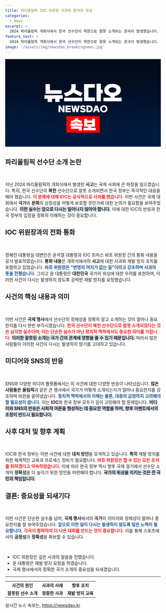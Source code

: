 ```yaml
---
title: 파리올림픽 IOC 위원장 사과와 한국의 유감
categories:
  - News
excerpt: >
  2024 파리올림픽 개회식에서 한국 선수단이 북한으로 잘못 소개되는 촌극이 발생했습니다. IOC 바흐 위원장이 윤 대통령에게 직접 사과하며 재발 방지를 약속했지만, 국민들은 여전히 충격에 빠져 있습니다.
feature_text: >
  2024 파리올림픽 개회식에서 한국 선수단이 북한으로 잘못 소개되는 촌극이 발생했습니다. IOC 바흐 위원장이 윤 대통령에게 직접 사과하며 재발 방지를 약속했지만, 국민들은 여전히 충격에 빠져 있습니다.
image: '/assets/img/newsdao_breakingnews.jpg'
---
```


<p><img src="/assets/img/newsdao_breakingnews.jpg" alt="ontimetimes 속보" /></p>

<h2 data-ke-size="size26">파리올림픽 선수단 소개 논란</h2>

<p data-ke-size="size16">&nbsp;</p>

<p data-ke-size="size16">지난 2024 파리올림픽의 개회식에서 발생한 <b>사고</b>는 국제 사회에 큰 파장을 일으켰습니다. 특히, 한국 선수단이 <b>북한</b> 선수단으로 잘못 소개되면서 한국 정부는 즉각적인 대응을 해야 했습니다. <b><span style="color: #ee2323;">이 문제에 대해 IOC는 공식적으로 사과를 했습니다.</span></b> 이번 사건은 국제 대회에서 <b>국가</b>와 <b>문화</b>의 상징성을 어떻게 보호할 것인가에 대한 논의가 필요함을 보여주었습니다. <b><span style="background-color: #21538527;">이런 실수는 앞으로 다시는 일어나지 않아야 합니다.</span></b> 이에 대한 IOC의 반응과 한국 정부의 입장을 정확히 이해하는 것이 중요합니다.</p>

<h2 data-ke-size="size26">IOC 위원장과의 전화 통화</h2>

<p data-ke-size="size16">&nbsp;</p>

<p data-ke-size="size16">정혜전 대통령실 대변인은 윤석열 대통령과 IOC 토마스 바흐 위원장 간의 통화 내용을 공식 발표하였습니다. <b>통화 내용</b>은 개회식에서의 <b>사고</b>에 대한 사과와 재발 방지 조치를 포함하고 있었습니다. <b><span style="color: #1a5490;">바흐 위원장은 "변명의 여지가 없는 일"이라고 강조하며 사과의 뜻을 전했습니다.</span></b> 그리고 윤 대통령은 <b>대한민국</b> 국가의 위상에 대한 우려를 표현하며, 이러한 사건이 다시는 발생하지 않도록 강력한 재발 방지를 요청했습니다.</p>

<h2 data-ke-size="size26">사건의 핵심 내용과 의미</h2>

<p data-ke-size="size16">&nbsp;</p>

<p data-ke-size="size16">이번 사건은 <b>국제 행사</b>에서 선수단의 정체성을 정확히 알고 소개하는 것이 얼마나 중요한지를 다시 한번 부각시켰습니다. <b><span style="color: #ee2323;">한국 선수단이 북한 선수단으로 잘못 소개되었다는 것은 심각한 실수이며, 이는 단순한 실수가 아닌 정치적 맥락에서도 중요한 의미를 가집니다.</span></b> <b><span style="background-color: #21538527;">이러한 잘못된 소개는 국가 간의 관계에 영향을 줄 수 있기 때문입니다.</span></b> 따라서 많은 사람들이 이러한 사건이 다시는 발생하지 않기를 고대하고 있습니다.</p>

<h2 data-ke-size="size26">미디어와 SNS의 반응</h2>

<p data-ke-size="size16">&nbsp;</p>

<p data-ke-size="size16">SNS와 다양한 미디어 플랫폼에서는 이 사건에 대한 다양한 반응이 나타났습니다. <b>많은 사람들은</b> <b>올림픽</b>과 같은 큰 행사에서 국가가 어떻게 소개되는지가 얼마나 중요한지를 강조하며 비판을 쏟아냈습니다. <b><span style="color: #1a5490;">정치적 맥락에서의 이해는 물론, 대중의 감정까지 고려해야 할 필요성이 큽니다.</span></b> 이는 <b>IOC</b>와 한국 정부 모두가 깊이 고민해야 할 문제입니다. <b><span style="background-color: #21538527;">미디어와 SNS의 반응은 사회적 여론을 형성하는 데 중요한 역할을 하며, 향후 이벤트에서의 조정이 반드시 필요합니다.</span></b></p>

<h2 data-ke-size="size26">사후 대처 및 향후 계획</h2>

<p data-ke-size="size16">&nbsp;</p>

<p data-ke-size="size16">IOC와 한국 정부는 이번 사건에 대한 <b>대처 방안</b>을 모색하고 있습니다. <b>특히</b> 재발 방지를 위한 체계적인 교육과 프로세스 정비가 필요합니다. <b><span style="color: #ee2323;">바흐 위원장은 할 수 있는 모든 조치를 취하겠다고 약속하였습니다.</span></b> 이에 따라 한국 정부 역시 향후 국제 경기에서 선수단 소개의 <b>정확성</b>을 더 높이기 위한 방안을 마련해야 합니다. <b><span style="background-color: #21538527;">국가의 위상을 지키는 것은 전 국민의 <b>책임</b>입니다.</span></b></p>

<h2 data-ke-size="size26">결론: 중요성을 되새기다</h2>

<p data-ke-size="size16">&nbsp;</p>

<p data-ke-size="size16">이번 사건은 단순한 실수를 넘어, <b>국제 행사</b>에서의 <b>국가</b>의 이미지와 정체성이 얼마나 중요한지를 잘 보여주었습니다. <b><span style="color: #1a5490;">앞으로 이런 일이 다시는 발생하지 않도록 많은 노력이 필요합니다.</span></b> <b><span style="color: #ee2323;">각국이 협력하여 더 나은 대회를 만드는 것이 중요합니다.</span></b> 이를 통해 스포츠에서의 <b>공정성</b>과 <b>정확성</b>을 확보할 수 있습니다.</p>

<p data-ke-size="size16">&nbsp;</p>

<ul>
<li>IOC 위원장은 깊은 사과의 말씀을 전했습니다.</li>
<li>윤 대통령은 재발 방지 요청을 하였습니다.</li>
<li>국제 행사에서의 정확한 국가 소개의 중요성을 되새겼습니다.</li>
</ul>

<hr />

<table>
<tr>
<td style="text-align: center; height: 17px;"><b>사건의 원인</b></td>
<td style="text-align: center; height: 17px;"><b>사과의 사례</b></td>
<td style="text-align: center; height: 17px;"><b>향후 조치</b></td>
</tr>
<tr>
<td style="text-align: center; height: 17px;"><b>잘못된 선수 소개</b></td>
<td style="text-align: center; height: 17px;"><b>정중한 사과</b></td>
<td style="text-align: center; height: 17px;"><b>재발 방지 교육</b></td>
</tr>
</table>
실시간 뉴스 속보는, <a href="https://newsdao.kr" rel="dofollow">https://newsdao.kr</a>


